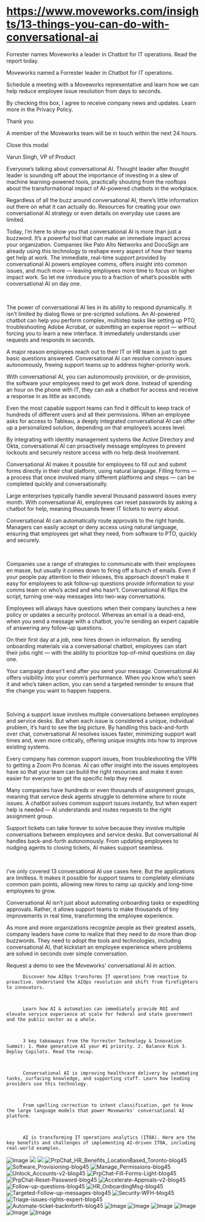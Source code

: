 # https://www.moveworks.com/insights/13-things-you-can-do-with-conversational-ai

Forrester names Moveworks a leader in Chatbot for IT operations. Read the report today.

Moveworks named a Forrester leader in Chatbot for IT operations. 

Schedule a meeting with a Moveworks representative and learn how we can help reduce employee issue resolution from days to seconds.

By checking this box, I agree to receive company news and updates. Learn more in the Privacy Policy.

Thank you.

A member of the Moveworks team will be in touch within the next 24 hours.



  Close this modal
  



Varun Singh, VP of Product


Everyone’s talking about conversational AI. Thought leader after thought leader is sounding off about the importance of investing in a slew of machine learning-powered tools, practically shouting from the rooftops about the transformational impact of AI-powered chatbots in the workplace.

Regardless of all the buzz around conversational AI, there’s little information out there on what it can actually do. Resources for creating your own conversational AI strategy or even details on everyday use cases are limited. 

Today, I’m here to show you that conversational AI is more than just a buzzword. It’s a powerful tool that can make an immediate impact across your organization. Companies like Palo Alto Networks and DocuSign are already using this technology to reshape every aspect of how their teams get help at work. The immediate, real-time support provided by conversational AI powers employee comms, offers insight into common issues, and much more — leaving employees more time to focus on higher impact work. So let me introduce you to a fraction of what’s possible with conversational AI on day one.

 

The power of conversational AI lies in its ability to respond dynamically. It isn’t limited by dialog flows or pre-scripted solutions. An AI-powered chatbot can help you perform complex, multistep tasks like setting up PTO, troubleshooting Adobe Acrobat, or submitting an expense report — without forcing you to learn a new interface. It immediately understands user requests and responds in seconds.

A major reason employees reach out to their IT or HR team is just to get basic questions answered. Conversational AI can resolve common issues autonomously, freeing support teams up to address higher-priority work.

With conversational AI, you can autonomously provision, or de-provision, the software your employees need to get work done. Instead of spending an hour on the phone with IT, they can ask a chatbot for access and receive a response in as little as seconds.

Even the most capable support teams can find it difficult to keep track of hundreds of different users and all their permissions. When an employee asks for access to Tableau, a deeply integrated conversational AI can offer up a personalized solution, depending on that employee’s access level.

By integrating with identity management systems like Active Directory and Okta, conversational AI can proactively message employees to prevent lockouts and securely restore access with no help desk involvement.

Conversational AI makes it possible for employees to fill out and submit forms directly in their chat platform, using natural language. Filling forms — a process that once involved many different platforms and steps — can be completed quickly and conversationally.

Large enterprises typically handle several thousand password issues every month. With conversational AI, employees can reset passwords by asking a chatbot for help, meaning thousands fewer IT tickets to worry about.

Conversational AI can automatically route approvals to the right hands. Managers can easily accept or deny access using natural language, ensuring that employees get what they need, from software to PTO, quickly and securely.

 

Companies use a range of strategies to communicate with their employees en masse, but usually it comes down to firing off a bunch of emails. Even if your people pay attention to their inboxes, this approach doesn’t make it easy for employees to ask follow-up questions provide information to your comms team on who’s acted and who hasn’t. Conversational AI flips the script, turning one-way messages into two-way conversations.

Employees will always have questions when their company launches a new policy or updates a security protocol. Whereas an email is a dead-end, when you send a message with a chatbot, you’re sending an expert capable of answering any follow-up questions.

On their first day at a job, new hires drown in information. By sending onboarding materials via a conversational chatbot, employees can start their jobs right — with the ability to prioritize top-of-mind questions on day one.

Your campaign doesn’t end after you send your message. Conversational AI offers visibility into your comm’s performance. When you know who’s seen it and who’s taken action, you can send a targeted reminder to ensure that the change you want to happen happens.

 

Solving a support issue involves multiple conversations between employees and service desks. But when each issue is considered a unique, individual problem, it’s hard to see the big picture. By handling this back-and-forth over chat, conversational AI resolves issues faster, minimizing support wait times and, even more critically, offering unique insights into how to improve existing systems.

Every company has common support issues, from troubleshooting the VPN to getting a Zoom Pro license. AI can offer insight into the issues employees have so that your team can build the right resources and make it even easier for everyone to get the specific help they need.

Many companies have hundreds or even thousands of assignment groups, meaning that service desk agents struggle to determine where to route issues. A chatbot solves common support issues instantly, but when expert help is needed — AI understands and routes requests to the right assignment group.

Support tickets can take forever to solve because they involve multiple conversations between employees and service desks. But conversational AI handles back-and-forth autonomously. From updating employees to nudging agents to closing tickets, AI makes support seamless.

 

I’ve only covered 13 conversational AI use cases here. But the applications are limitless. It makes it possible for support teams to completely eliminate common pain points, allowing new hires to ramp up quickly and long-time employees to grow.

Conversational AI isn’t just about automating onboarding tasks or expediting approvals. Rather, it allows support teams to make thousands of tiny improvements in real time, transforming the employee experience.

As more and more organizations recognize people as their greatest assets, company leaders have come to realize that they need to do more than drop buzzwords. They need to adopt the tools and technologies, including conversational AI, that kickstart an employee experience where problems are solved in seconds over simple conversation.

Request a demo to see the Moveworks' conversational AI in action.


          Discover how AIOps transforms IT operations from reactive to proactive. Understand the AIOps revolution and shift from firefighters to innovators.
        


          Learn how AI & automation can immediately provide ROI and elevate service experience at scale for federal and state government and the public sector as a whole.
        


          3 key takeaways from the Forrester Technology & Innovation Summit: 1. Make generative AI your #1 priority. 2. Balance Risk 3. Deploy Copilots. Read the recap.
        


          Conversational AI is improving healthcare delivery by automating tasks, surfacing knowledge, and supporting staff. Learn how leading providers use this technology.
        


          From spelling correction to intent classification, get to know the large language models that power Moveworks' conversational AI platform.
        


          AI is transforming IT operations analytics (ITOA). Here are the key benefits and challenges of implementing AI-driven ITOA, including real-world examples.
        



![Image](https://www.moveworks.com/hubfs/img/site/qr-demo.png)
![](https://www.moveworks.com/hubfs/220323_Blog_InvertedChat_v03.png)
![](https://www.moveworks.com/hubfs/220323_Blog_InvertedChat_v03.png)
![PrpChat_HR_Benefits_LocationBased_Toronto-blog45](https://www.moveworks.com/hs-fs/hubfs/PrpChat_HR_Benefits_LocationBased_Toronto-blog45.jpg?width=334&name=PrpChat_HR_Benefits_LocationBased_Toronto-blog45.jpg)
![Software_Provisioning-blog45](https://www.moveworks.com/hs-fs/hubfs/Software_Provisioning-blog45.jpeg?width=314&name=Software_Provisioning-blog45.jpeg)
![Manage_Permissions-blog45](https://www.moveworks.com/hs-fs/hubfs/Manage_Permissions-blog45.jpeg?width=314&name=Manage_Permissions-blog45.jpeg)
![Unlock_Accounts-v2-blog45](https://www.moveworks.com/hs-fs/hubfs/Unlock_Accounts-v2-blog45.jpeg?width=334&name=Unlock_Accounts-v2-blog45.jpeg)
![PrpChat-Fill-Forms-Light-blog45](https://www.moveworks.com/hs-fs/hubfs/PrpChat-Fill-Forms-Light-blog45.jpeg?width=334&name=PrpChat-Fill-Forms-Light-blog45.jpeg)
![PrpChat-Reset-Password-blog45](https://www.moveworks.com/hs-fs/hubfs/PrpChat-Reset-Password-blog45.jpeg?width=334&name=PrpChat-Reset-Password-blog45.jpeg)
![Accelerate-Approals-v2-blog45](https://www.moveworks.com/hs-fs/hubfs/Accelerate-Approals-v2-blog45.jpeg?width=334&name=Accelerate-Approals-v2-blog45.jpeg)
![Follow-up-questions-blog45](https://www.moveworks.com/hs-fs/hubfs/Follow-up-questions-blog45.jpeg?width=334&name=Follow-up-questions-blog45.jpeg)
![HR_OnboardingMsg-blog45](https://www.moveworks.com/hs-fs/hubfs/HR_OnboardingMsg-blog45.jpeg?width=334&name=HR_OnboardingMsg-blog45.jpeg)
![Targeted-Follow-up-messages-blog45](https://www.moveworks.com/hs-fs/hubfs/Targeted-Follow-up-messages-blog45.jpeg?width=334&name=Targeted-Follow-up-messages-blog45.jpeg)
![Security-WFH-blog45](https://www.moveworks.com/hs-fs/hubfs/Security-WFH-blog45.jpeg?width=334&name=Security-WFH-blog45.jpeg)
![Triage-issues-rights-expert-blog45](https://www.moveworks.com/hs-fs/hubfs/Triage-issues-rights-expert-blog45.jpeg?width=334&name=Triage-issues-rights-expert-blog45.jpeg)
![Automate-ticket-backnforth-blog45](https://www.moveworks.com/hs-fs/hubfs/Automate-ticket-backnforth-blog45.jpeg?width=334&name=Automate-ticket-backnforth-blog45.jpeg)
![Image](https://www.moveworks.com/hs-fs/hubfs/AIOps-featured-image.png?length=50&name=AIOps-featured-image.png)
![Image](https://www.moveworks.com/hs-fs/hubfs/Public-Sector-Convo-AI.png?length=50&name=Public-Sector-Convo-AI.png)
![Image](https://www.moveworks.com/hs-fs/hubfs/Forrester%20T%26I%20%281%29.png?length=50&name=Forrester%20T&I%20%281%29.png)
![Image](https://www.moveworks.com/hs-fs/hubfs/healthcare-test.png?length=50&name=healthcare-test.png)
![Image](https://www.moveworks.com/hs-fs/hubfs/Moveworks_LLM_Feature.png?length=50&name=Moveworks_LLM_Feature.png)
![Image](https://www.moveworks.com/hs-fs/hubfs/ITOA_feature.png?length=50&name=ITOA_feature.png)
